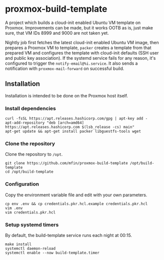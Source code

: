 # proxmox-build-template

A project which builds a cloud-init enabled Ubuntu VM template on Proxmox. Improvements can be made, but it works OOTB as is, just make sure, that VM IDs 8999 and 9000 are not taken yet.

Nightly job first fetches the latest cloud-init enabled Ubuntu VM image, then prepares a Proxmox VM to template, `packer` creates a template from that prepared VM and configures the template with cloud-init defaults (SSH user and public key association). If the systemd service fails for any reason, it's configured to trigger the `notify-email@%i.service`. It also sends a notification with `proxmox-mail-forward` on successful build.

## Installation

Installation is intended to be done on the Proxmox host itself.

### Install dependencies

```
curl -fsSL https://apt.releases.hashicorp.com/gpg | apt-key add -
apt-add-repository "deb [arch=amd64] https://apt.releases.hashicorp.com $(lsb_release -cs) main"
apt-get update && apt-get install packer libguestfs-tools wget
```

### Clone the repository

Clone the repository to `/opt`.

```
git clone https://github.com/mfin/proxmox-build-template /opt/build-template
cd /opt/build-template
```

### Configuration

Copy the environment variable file and edit with your own parameters.

```
cp env .env && cp credentials.pkr.hcl.example credentials.pkr.hcl
vim .env
vim credentials.pkr.hcl
```

### Setup systemd timers
By default, the build-template service runs each night at 00:15.

```
make install
systemctl daemon-reload
systemctl enable --now build-template.timer
```
